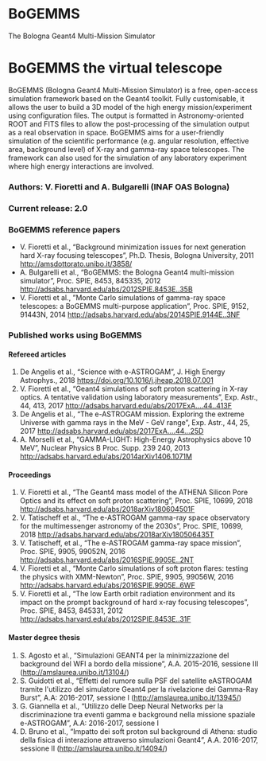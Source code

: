 # BoGEMMS
The Bologna Geant4 Multi-Mission Simulator

# BoGEMMS the virtual telescope 
BoGEMMS (Bologna Geant4 Multi-Mission Simulator) is a free, open-access simulation framework based on the Geant4 toolkit. 
Fully customisable, it allows the user to build a 3D model of the high energy mission/experiment using configuration files. 
The output is formatted in Astronomy-oriented ROOT and FITS files to allow the post-processing of the simulation output as a real observation in space.
BoGEMMS aims for a user-friendly simulation of the scientific performance (e.g. angular resolution, effective area, background level) of X-ray and gamma-ray space telescopes.
The framework can also used for the simulation of any laboratory experiment where high energy interactions are involved.

### Authors: V. Fioretti and A. Bulgarelli (INAF OAS Bologna)
### Current release: 2.0

### BoGEMMS reference papers
*	V. Fioretti et al., “Background minimization issues for next generation hard X-ray focusing telescopes”, Ph.D. Thesis, Bologna University, 2011
http://amsdottorato.unibo.it/3858/
* A. Bulgarelli et al., “BoGEMMS: the Bologna Geant4 multi-mission simulator”, Proc. SPIE,  8453,  845335, 2012 
http://adsabs.harvard.edu/abs/2012SPIE.8453E..35B
* V. Fioretti et al., ”Monte Carlo simulations of gamma-ray space telescopes: a BoGEMMS multi-purpose application”, Proc. SPIE, 9152, 91443N, 2014
http://adsabs.harvard.edu/abs/2014SPIE.9144E..3NF

### Published works using BoGEMMS
#### Refereed articles
1. De Angelis et al., “Science with e-ASTROGAM”, J. High Energy Astrophys., 2018 https://doi.org/10.1016/j.jheap.2018.07.001
2.	V. Fioretti et al., “Geant4 simulations of soft proton scattering in X-ray optics. A tentative validation using laboratory measurements”, Exp. Astr., 44, 413, 2017
http://adsabs.harvard.edu/abs/2017ExA....44..413F
3.	De Angelis et al., “The e-ASTROGAM mission. Exploring the extreme Universe with gamma rays in the MeV - GeV range”, Exp. Astr., 44, 25, 2017
http://adsabs.harvard.edu/abs/2017ExA....44...25D
4.	A. Morselli et al., “GAMMA-LIGHT: High-Energy Astrophysics above 10 MeV”, Nuclear Physics B Proc. Supp. 239 240, 2013 
http://adsabs.harvard.edu/abs/2014arXiv1406.1071M

#### Proceedings
1.	V. Fioretti et al., “The Geant4 mass model of the ATHENA Silicon Pore Optics and its effect on soft proton scattering”, Proc. SPIE, 10699, 2018
http://adsabs.harvard.edu/abs/2018arXiv180604501F
2.	V. Tatischeff et al., “The e-ASTROGAM gamma-ray space observatory for the multimessenger astronomy of the 2030s”,  Proc. SPIE, 10699, 2018
http://adsabs.harvard.edu/abs/2018arXiv180506435T
3.	V. Tatischeff, et al.,  “The e-ASTROGAM gamma-ray space mission”,  Proc. SPIE, 9905, 99052N, 2016
http://adsabs.harvard.edu/abs/2016SPIE.9905E..2NT
4.	V. Fioretti et al., “Monte Carlo simulations of soft proton flares: testing the physics with XMM-Newton”,  Proc. SPIE, 9905, 99056W, 2016 
http://adsabs.harvard.edu/abs/2016SPIE.9905E..6WF
5.	V. Fioretti et al., “The low Earth orbit radiation environment and its impact on the prompt background of hard x-ray focusing telescopes”, Proc. SPIE,  8453,  845331, 2012 
http://adsabs.harvard.edu/abs/2012SPIE.8453E..31F

#### Master degree thesis
1.	S. Agosto et al., “Simulazioni GEANT4 per la minimizzazione del background del WFI a bordo della missione”, A.A. 2015-2016, sessione III (http://amslaurea.unibo.it/13104/)
2.	S. Guidotti et al., “Effetti del rumore sulla PSF del satellite eASTROGAM tramite l'utilizzo del simulatore Geant4 per la rivelazione dei Gamma-Ray Burst”, A.A: 2016-2017, sessione I (http://amslaurea.unibo.it/13945/)
3.	G. Giannella et al., “Utilizzo delle Deep Neural Networks per la discriminazione tra eventi gamma e background nella missione spaziale e-ASTROGAM”, A.A: 2016-2017, sessione I
4.	D. Bruno et al., “Impatto dei soft proton sul background di Athena: studio della fisica di interazione attraverso simulazioni Geant4”, A.A. 2016-2017, sessione II (http://amslaurea.unibo.it/14094/)
